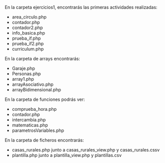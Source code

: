 En la carpeta ejercicios1, encontrarás las primeras actividades realizadas:
  - area_circulo.php
  - contador.php
  - contador2.php
  - info_basica.php
  - prueba_if.php
  - prueba_if2.php
  - curriculum.php

En la carpeta de arrays encontrarás:
  - Garaje.php
  - Personas.php
  - array1.php
  - arrayAsociativo.php
  - arrayBidimensional.php

En la carpeta de funciones podrás ver:
  - comprueba_hora.php
  - contador.php
  - intercambia.php
  - matematicas.php
  - parametrosVariables.php

En la carpeta de ficheros encontrarás:
  - casas_rurales.php junto a casas_rurales_view.php y casas_rurales.cssv
  - plantilla.php junto a plantilla_view.php y plantillas.csv
